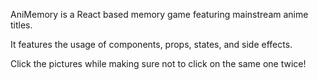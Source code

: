 AniMemory is a React based memory game featuring mainstream anime titles.

It features the usage of components, props, states, and side effects.

Click the pictures while making sure not to click on the same one twice!


